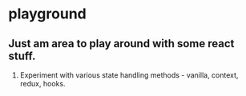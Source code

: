 # playground

## Just am area to play around with some react stuff.

1. Experiment with various state handling methods - vanilla, context, redux, hooks.   
